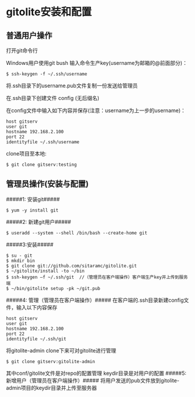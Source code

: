 gitolite安装和配置
==============
普通用户操作
--------------
打开git命令行

Windows用户使用git bush
输入命令生产key(username为邮箱的@前面部分)：

    $ ssh-keygen -f ~/.ssh/username
将.ssh目录下的username.pub文件复制一份发送给管理员

在.ssh目录下创建文件 config          (无后缀名)

在config文件中输入如下内容并保存(注意：username为上一步的username)：

    host gitserv
    user git
    hostname 192.168.2.100
    port 22
    identityfile ~/.ssh/username
    
clone项目至本地:

    $ git clone gitserv:testing



管理员操作(安装与配置)
--------------
#####1: 安装git#####

    $ yum -y install git
#####2: 新建git用户#####

    $ useradd --system --shell /bin/bash --create-home git
#####3:安装#####

    $ su - git
    $ mkdir bin
    $ git clone git://github.com/sitaramc/gitolite.git
    $ ~/gitolite/install -to ~/bin
    $ ssh-keygen –f ~/.ssh/git  //（管理员在客户端操作）客户端生产key并上传到服务端
    $ ~/bin/gitolite setup -pk ~/git.pub
    
#####4: 管理（管理员在客户端操作）#####
在客户端的.ssh目录新建config文件，输入以下内容保存

    host gitserv
    user git
    hostname 192.168.2.100
    port 22
    identityfile ~/.ssh/git
将gitolite-admin clone下来可对gitolite进行管理

    $ git clone gitserv:gitolite-admin  
其中conf/gitolite文件是对repo的配置管理
keydir目录是对用户的配置
#####5: 新增用户（管理员在客户端操作）#####
将用户发送的pub文件放到gitolite-admin项目的keydir目录并上传至服务器


